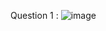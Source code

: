 Question 1 :
![image](https://github.com/user-attachments/assets/fd4aea56-b057-4848-ab21-4062617d6a05)
